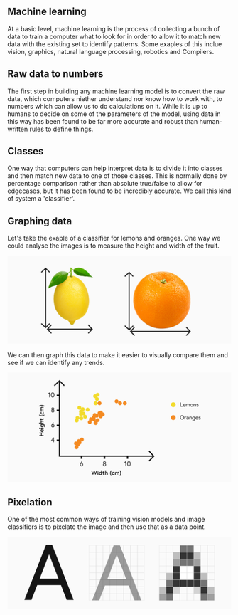## Machine learning

At a basic level, machine learning is the process of collecting a bunch of data to train a computer what to look for in order to allow it to match new data with the existing set to identify patterns. Some exaples of this inclue vision, graphics, natural language processing, robotics and Compilers.

## Raw data to numbers

The first step in building any machine learning model is to convert the raw data, which computers niether understand nor know how to work with, to numbers which can allow us to do calculations on it. While it is up to humans to decide on some of the parameters of the model, using data in this way has been found to be far more accurate and robust than human-written rules to define things.

## Classes

One way that computers can help interpret data is to divide it into classes and then match new data to one of those classes. This is normally done by percentage comparison rather than absolute true/false to allow for edgecases, but it has been found to be incredibly accurate. We call this kind of system a 'classifier'.

## Graphing data

Let's take the exaple of a classifier for lemons and oranges. One way we could analyse the images is to measure the height and width of the fruit.

<!-- Insert diagram -->

![Measuring fruit](measuring-fruit.png)

We can then graph this data to make it easier to visually compare them and see if we can identify any trends.

<!-- Insert graph -->

![Fruit graph](fruit-graph.svg)

## Pixelation

One of the most common ways of training vision models and image classifiers is to pixelate the image and then use that as a data point.

![Pixelated A](pixelated-a.svg)
